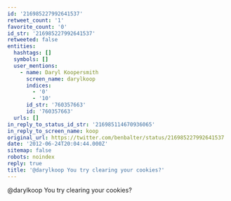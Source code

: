 ```yaml
---
id: '216985227992641537'
retweet_count: '1'
favorite_count: '0'
id_str: '216985227992641537'
retweeted: false
entities:
  hashtags: []
  symbols: []
  user_mentions:
    - name: Daryl Koopersmith
      screen_name: darylkoop
      indices:
        - '0'
        - '10'
      id_str: '760357663'
      id: '760357663'
  urls: []
in_reply_to_status_id_str: '216985114670936065'
in_reply_to_screen_name: koop
original_url: https://twitter.com/benbalter/status/216985227992641537
date: '2012-06-24T20:04:44.000Z'
sitemap: false
robots: noindex
reply: true
title: '@darylkoop You try clearing your cookies?'
---
```


@darylkoop You try clearing your cookies?